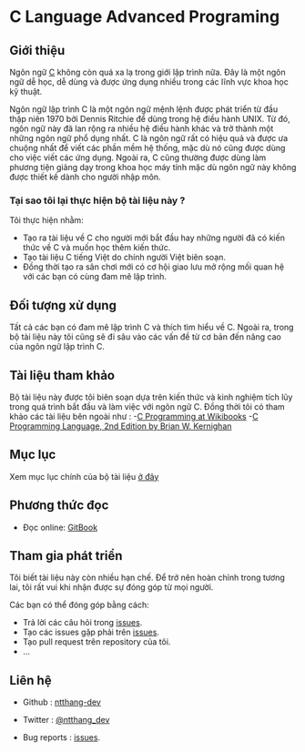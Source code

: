 # C Language Advanced Programing 

## Giới thiệu 

Ngôn ngữ [C](https://en.wikipedia.org/wiki/C_(programming_language)) không còn quá xa lạ trong giới lập trình nữa. Đây là một ngôn ngữ dễ học, dễ dùng và được ứng dụng nhiều trong các lĩnh vực khoa học kỹ thuật.

Ngôn ngữ lập trình C là một ngôn ngữ mệnh lệnh được phát triển từ đầu thập niên 1970 bởi Dennis Ritchie để dùng trong hệ điều hành UNIX. Từ đó, ngôn ngữ này đã lan rộng ra nhiều hệ điều hành khác và trở thành một những ngôn ngữ phổ dụng nhất. C là ngôn ngữ rất có hiệu quả và được ưa chuộng nhất để viết các phần mềm hệ thống, mặc dù nó cũng được dùng cho việc viết các ứng dụng. Ngoài ra, C cũng thường được dùng làm phương tiện giảng dạy trong khoa học máy tính mặc dù ngôn ngữ này không được thiết kế dành cho người nhập môn.

### Tại sao tôi lại thực hiện bộ tài liệu này ?

Tôi thực hiện nhằm:

- Tạo ra tài liệu về C cho người mới bắt đầu hay những người đã có kiến thức về C và muốn học thêm kiến thức.
- Tạo tài liệu C tiếng Việt do chính người Việt biên soạn.
- Đồng thời tạo ra sân chơi mới có cơ hội giao lưu mở rộng mối quan hệ với các bạn có cùng đam mê lập trình.

## Đối tượng xử dụng

Tất cả các bạn có đam mê lập trình C và thích tìm hiểu về C. Ngoài ra, trong bộ tài liệu này tôi cũng sẽ đi sâu vào các vấn đề từ cơ bản đến nâng cao của ngôn ngữ lập trình C.

## Tài liệu tham khảo

Bộ tài liệu này được tôi biên soạn dựa trên kiến thức và kinh nghiệm tích lũy trong quá trình bắt đầu và làm việc với ngôn ngữ C. Đồng thời tôi có tham khảo các tài liệu bên ngoài như :
-[C Programming at Wikibooks](https://en.wikibooks.org/wiki/C_Programming/Why_learn_C%3F)
-[C Programming Language, 2nd Edition by Brian W. Kernighan](https://www.amazon.com/Programming-Language-2nd-Brian-Kernighan/dp/0131103628)

## Mục lục

Xem mục lục chính của bộ tài liệu [ở đây](./SUMARY.md)

## Phương thức đọc

- Đọc online: [GitBook](https://ntthang-dev.gitbook.io/learn-c-programming-vi/)

## Tham gia phát triển

Tôi biết tài liệu này còn nhiều hạn chế. Để trở nên hoàn chỉnh trong tương lai, tôi rất vui khi nhận được sự đóng góp từ mọi người.

Các bạn có thể đóng góp bằng cách:

- Trả lời các câu hỏi trong [issues](https://github.com/ntthang-dev/Learn-C-programming-vi/issues).
- Tạo các issues gặp phải trên [issues](https://github.com/ntthang-dev/Learn-C-programming-vi/issues).
- Tạo pull request trên repository của tôi.
- ...

## Liên hệ

- Github : [ntthang-dev](https://github.com/ntthang-dev)

- Twitter : [@ntthang_dev](https://twitter.com/ntthang_dev)

- Bug reports : [issues](https://github.com/ntthang-dev/Learn-C-programming-vi/issues).

